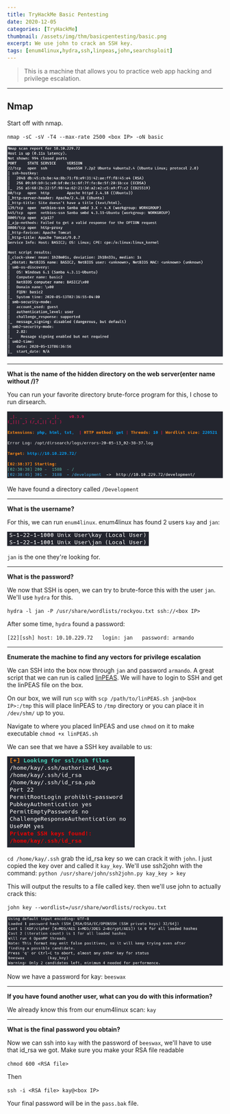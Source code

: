 ```yaml
---
title: TryHackMe Basic Pentesting
date: 2020-12-05
categories: [TryHackMe]
thumbnail: /assets/img/thm/basicpentesting/basic.png
excerpt: We use john to crack an SSH key.
tags: [enum4linux,hydra,ssh,linpeas,john,searchsploit]
---
```


> This is a machine that allows you to practice web app hacking and privilege escalation.

---

## Nmap

Start off with nmap.

`nmap -sC -sV -T4 --max-rate 2500 <box IP> -oN basic`

![nmap](/assets/img/thm/basicpentesting/nmap.png)

---

**What is the name of the hidden directory on the web server(enter name without /)?**

You can run your favorite directory brute-force program for this, I chose to run dirsearch.

![dirsearch](/assets/img/thm/basicpentesting/dirsearch.png)

We have found a directory called `/Development`

---

**What is the username?**

For this, we can run `enum4linux`. enum4linux has found 2 users `kay` and `jan`:

![enum](/assets/img/thm/basicpentesting/enum.png)

`jan` is the one they're looking for.

---

**What is the password?**

We now that SSH is open, we can try to brute-force this with the user `jan`. We'll use `hydra` for this.

`hydra -l jan -P /usr/share/wordlists/rockyou.txt ssh://<box IP>`

After some time, `hydra` found a password:

`[22][ssh] host: 10.10.229.72   login: jan   password: armando`

---

**Enumerate the machine to find any vectors for privilege escalation**

We can SSH into the box now through `jan` and password `armando`. A great script that we can run is called [linPEAS](https://github.com/carlospolop/privilege-escalation-awesome-scripts-suite/tree/master/linPEAS). We will have to login to SSH and get the linPEAS file on the box.

On our box, we will run `scp` with `scp /path/to/linPEAS.sh jan@<box IP>:/tmp` this will place linPEAS to `/tmp` directory or you can place it in `/dev/shm/` up to you.

Navigate to where you placed linPEAS and use `chmod` on it to make executable `chmod +x linPEAS.sh`

We can see that we have a SSH key available to us:

![PEAS](/assets/img/thm/basicpentesting/PEAS.png)

`cd /home/kay/.ssh` grab the id_rsa key so we can crack it with `john`. I just copied the key over and called it `kay_key`. We'll use ssh2john with the command:
`python /usr/share/john/ssh2john.py kay_key > key`

This will output the results to a file called key.
then we'll use john to actually crack this:

`john key --wordlist=/usr/share/wordlists/rockyou.txt`

![john](/assets/img/thm/basicpentesting/john.png)

Now we have a password for kay: `beeswax`

---

**If you have found another user, what can you do with this information?**

We already know this from our enum4linux scan: `kay`

---

**What is the final password you obtain?**

Now we can ssh into `kay` with the password of `beeswax`, we'll have to use that id_rsa we got. Make sure you make your RSA file readable

`chmod 600 <RSA file>`

Then

`ssh -i <RSA file> kay@<box IP>`

Your final password will be in the `pass.bak` file.







